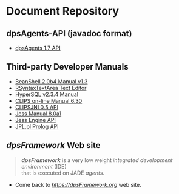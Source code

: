 # Document Repository


## dpsAgents-API (javadoc format) 

- [dpsAgents 1.7 API](https://dpsframework.org/dpsAgents-api/doc/dps/)


## Third-party Developer Manuals

- [BeanShell 2.0b4 Manual v1.3](https://dpsframework.org/dpsAgents-api/doc/bsh/manual/bshmanual.html)
- [RSyntaxTextArea Text Editor](https://github.com/bobbylight/RSyntaxTextArea/)
- [HyperSQL v2.3.4 Manual](https://dpsframework.org/dpsAgents-api/doc/hsql/hsqlug.html)
- [CLIPS on-line Manual 6.30](https://dpsframework.org/dpsAgents-api/doc/engines/clips/CLIPSLanguageHelp.html)
- [CLIPSJNI 0.5 API](https://dpsframework.org/dpsAgents-api/doc/engines/clips/clipsjni/index.html)
- [Jess Manual 8.0a1](https://dpsframework.org/dpsAgents-api/doc/engines/jess/docs/index.html)
- [Jess Engine API](https://dpsframework.org/dpsAgents-api/doc/engines/jess/docs/api.html)
- [JPL.pl Prolog API](https://dpsframework.org/dpsAgents-api/doc/engines/prolog-swi/index.html)
    

##  _dpsFramework_ Web site 

>  **_dpsFramework_** is a very low weight _integrated development environment_ (IDE) <br> that is executed on JADE _agents_.

- Come back to [_https://dpsFramework.org_](https://dpsframework.org/)  web site.

